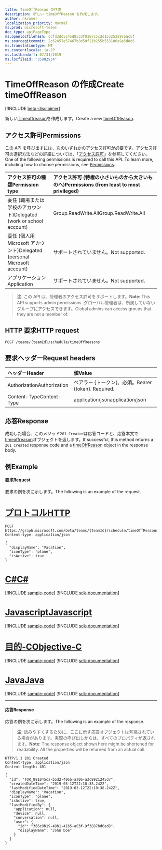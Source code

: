 ```yaml
---
title: TimeOffReason の作成
description: 新しい timeOffReason を作成します。
author: nkramer
localization_priority: Normal
ms.prod: microsoft-teams
doc_type: apiPageType
ms.openlocfilehash: ccfd3dd5c45d95cdf0187c5c2d1532538976ac5f
ms.sourcegitcommit: 2c62457e57467b8d50f21b255b553106a9a5d8d6
ms.translationtype: MT
ms.contentlocale: ja-JP
ms.lasthandoff: 07/31/2019
ms.locfileid: "35982934"
---
```

# <a name="create-timeoffreason"></a><span data-ttu-id="4566a-103">TimeOffReason の作成</span><span class="sxs-lookup"><span data-stu-id="4566a-103">Create timeOffReason</span></span>

[!INCLUDE [beta-disclaimer](../../includes/beta-disclaimer.md)]

<span data-ttu-id="4566a-104">新しい[Timeoffreason](../resources/timeoffreason.md)を作成します。</span><span class="sxs-lookup"><span data-stu-id="4566a-104">Create a new [timeOffReason](../resources/timeoffreason.md).</span></span>

## <a name="permissions"></a><span data-ttu-id="4566a-105">アクセス許可</span><span class="sxs-lookup"><span data-stu-id="4566a-105">Permissions</span></span>

<span data-ttu-id="4566a-p101">この API を呼び出すには、次のいずれかのアクセス許可が必要です。アクセス許可の選択方法などの詳細については、「[アクセス許可](/graph/permissions-reference)」を参照してください。</span><span class="sxs-lookup"><span data-stu-id="4566a-p101">One of the following permissions is required to call this API. To learn more, including how to choose permissions, see [Permissions](/graph/permissions-reference).</span></span>

|<span data-ttu-id="4566a-108">アクセス許可の種類</span><span class="sxs-lookup"><span data-stu-id="4566a-108">Permission type</span></span>      | <span data-ttu-id="4566a-109">アクセス許可 (特権の小さいものから大きいものへ)</span><span class="sxs-lookup"><span data-stu-id="4566a-109">Permissions (from least to most privileged)</span></span>              |
|:--------------------|:---------------------------------------------------------|
|<span data-ttu-id="4566a-110">委任 (職場または学校のアカウント)</span><span class="sxs-lookup"><span data-stu-id="4566a-110">Delegated (work or school account)</span></span> | <span data-ttu-id="4566a-111">Group.ReadWrite.All</span><span class="sxs-lookup"><span data-stu-id="4566a-111">Group.ReadWrite.All</span></span>    |
|<span data-ttu-id="4566a-112">委任 (個人用 Microsoft アカウント)</span><span class="sxs-lookup"><span data-stu-id="4566a-112">Delegated (personal Microsoft account)</span></span> | <span data-ttu-id="4566a-113">サポートされていません。</span><span class="sxs-lookup"><span data-stu-id="4566a-113">Not supported.</span></span>    |
|<span data-ttu-id="4566a-114">アプリケーション</span><span class="sxs-lookup"><span data-stu-id="4566a-114">Application</span></span> | <span data-ttu-id="4566a-115">サポートされていません。</span><span class="sxs-lookup"><span data-stu-id="4566a-115">Not supported.</span></span> |

> <span data-ttu-id="4566a-116">**注**: この API は、管理者のアクセス許可をサポートします。</span><span class="sxs-lookup"><span data-stu-id="4566a-116">**Note**: This API supports admin permissions.</span></span> <span data-ttu-id="4566a-117">グローバル管理者は、所属していないグループにアクセスできます。</span><span class="sxs-lookup"><span data-stu-id="4566a-117">Global admins can access groups that they are not a member of.</span></span>

## <a name="http-request"></a><span data-ttu-id="4566a-118">HTTP 要求</span><span class="sxs-lookup"><span data-stu-id="4566a-118">HTTP request</span></span>

<!-- { "blockType": "ignored" } -->

```http
POST /teams/{teamId}/schedule/timeOffReasons
```

## <a name="request-headers"></a><span data-ttu-id="4566a-119">要求ヘッダー</span><span class="sxs-lookup"><span data-stu-id="4566a-119">Request headers</span></span>

| <span data-ttu-id="4566a-120">ヘッダー</span><span class="sxs-lookup"><span data-stu-id="4566a-120">Header</span></span>       | <span data-ttu-id="4566a-121">値</span><span class="sxs-lookup"><span data-stu-id="4566a-121">Value</span></span> |
|:---------------|:--------|
| <span data-ttu-id="4566a-122">Authorization</span><span class="sxs-lookup"><span data-stu-id="4566a-122">Authorization</span></span>  | <span data-ttu-id="4566a-p103">ベアラー {トークン}。必須。</span><span class="sxs-lookup"><span data-stu-id="4566a-p103">Bearer {token}. Required.</span></span>  |
| <span data-ttu-id="4566a-125">Content-Type</span><span class="sxs-lookup"><span data-stu-id="4566a-125">Content-Type</span></span>  | <span data-ttu-id="4566a-126">application/json</span><span class="sxs-lookup"><span data-stu-id="4566a-126">application/json</span></span>  |

## <a name="response"></a><span data-ttu-id="4566a-127">応答</span><span class="sxs-lookup"><span data-stu-id="4566a-127">Response</span></span>

<span data-ttu-id="4566a-128">成功した場合、このメソッド`201 Created`は応答コードと、応答本文で[timeoffreason](../resources/timeoffreason.md)オブジェクトを返します。</span><span class="sxs-lookup"><span data-stu-id="4566a-128">If successful, this method returns a `201 Created` response code and a [timeOffReason](../resources/timeoffreason.md) object in the response body.</span></span>

## <a name="example"></a><span data-ttu-id="4566a-129">例</span><span class="sxs-lookup"><span data-stu-id="4566a-129">Example</span></span>

#### <a name="request"></a><span data-ttu-id="4566a-130">要求</span><span class="sxs-lookup"><span data-stu-id="4566a-130">Request</span></span>

<span data-ttu-id="4566a-131">要求の例を次に示します。</span><span class="sxs-lookup"><span data-stu-id="4566a-131">The following is an example of the request.</span></span>

# <a name="httptabhttp"></a>[<span data-ttu-id="4566a-132">プロトコル</span><span class="sxs-lookup"><span data-stu-id="4566a-132">HTTP</span></span>](#tab/http)
<!-- {
  "blockType": "request",
  "name": "schedule-post-timeoffreasons"
}-->
```http
POST https://graph.microsoft.com/beta/teams/{teamId}/schedule/timeOffReasons
Content-type: application/json

{
  "displayName": "Vacation",
  "iconType": "plane",
  "isActive": true
}
```
# <a name="ctabcsharp"></a>[<span data-ttu-id="4566a-133">C#</span><span class="sxs-lookup"><span data-stu-id="4566a-133">C#</span></span>](#tab/csharp)
[!INCLUDE [sample-code](../includes/snippets/csharp/schedule-post-timeoffreasons-csharp-snippets.md)]
[!INCLUDE [sdk-documentation](../includes/snippets/snippets-sdk-documentation-link.md)]

# <a name="javascripttabjavascript"></a>[<span data-ttu-id="4566a-134">Javascript</span><span class="sxs-lookup"><span data-stu-id="4566a-134">Javascript</span></span>](#tab/javascript)
[!INCLUDE [sample-code](../includes/snippets/javascript/schedule-post-timeoffreasons-javascript-snippets.md)]
[!INCLUDE [sdk-documentation](../includes/snippets/snippets-sdk-documentation-link.md)]

# <a name="objective-ctabobjc"></a>[<span data-ttu-id="4566a-135">目的-C</span><span class="sxs-lookup"><span data-stu-id="4566a-135">Objective-C</span></span>](#tab/objc)
[!INCLUDE [sample-code](../includes/snippets/objc/schedule-post-timeoffreasons-objc-snippets.md)]
[!INCLUDE [sdk-documentation](../includes/snippets/snippets-sdk-documentation-link.md)]

# <a name="javatabjava"></a>[<span data-ttu-id="4566a-136">Java</span><span class="sxs-lookup"><span data-stu-id="4566a-136">Java</span></span>](#tab/java)
[!INCLUDE [sample-code](../includes/snippets/java/schedule-post-timeoffreasons-java-snippets.md)]
[!INCLUDE [sdk-documentation](../includes/snippets/snippets-sdk-documentation-link.md)]

---


#### <a name="response"></a><span data-ttu-id="4566a-137">応答</span><span class="sxs-lookup"><span data-stu-id="4566a-137">Response</span></span>

<span data-ttu-id="4566a-138">応答の例を次に示します。</span><span class="sxs-lookup"><span data-stu-id="4566a-138">The following is an example of the response.</span></span> 

><span data-ttu-id="4566a-p104">**注:** 読みやすくするために、ここに示す応答オブジェクトは短縮されている場合があります。実際の呼び出しからは、すべてのプロパティが返されます。</span><span class="sxs-lookup"><span data-stu-id="4566a-p104">**Note:** The response object shown here might be shortened for readability. All the properties will be returned from an actual call.</span></span>
<!-- {
  "blockType": "response",
  "truncated": true,
  "@odata.type": "microsoft.graph.timeOffReason"
} -->

```http
HTTP/1.1 201 Created
Content-type: application/json
Content-length: 401

{
  "id": "TOR_891045ca-b5d2-406b-aa06-a3c8921245d7",
  "createdDateTime": "2019-03-12T22:10:38.242Z",
  "lastModifiedDateTime": "2019-03-12T22:10:38.242Z",
  "displayName": "Vacation",
  "iconType": "plane",
  "isActive": true,
  "lastModifiedBy": {
    "application": null,
    "device": null,
    "conversation": null,
    "user": {
      "id": "366c0b19-49b1-41b5-a03f-9f3887bd0ed8",
      "displayName": "John Doe"
    }
  }
}
```

<!-- uuid: 8fcb5dbc-d5aa-4681-8e31-b001d5168d79
2015-10-25 14:57:30 UTC -->
<!--
{
  "type": "#page.annotation",
  "description": "Creates a new timeOffReason",
  "keywords": "",
  "section": "documentation",
  "tocPath": "",
  "suppressions": [
  ]
}
-->
